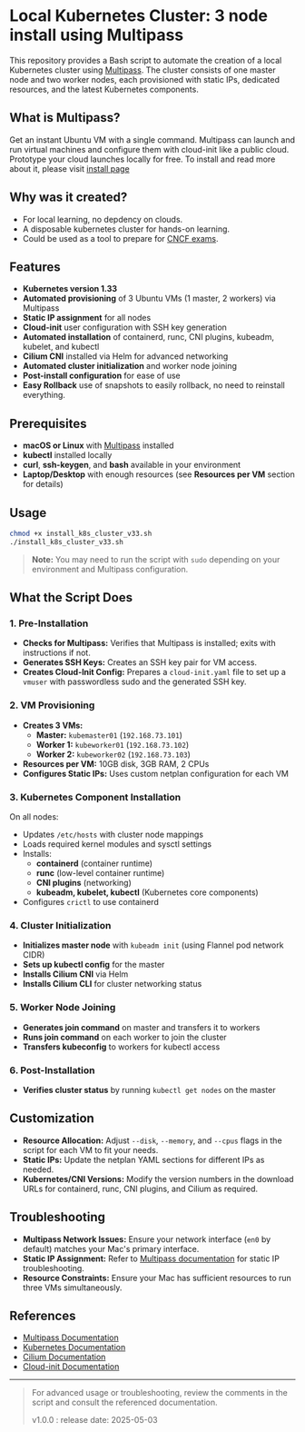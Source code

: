 # Local Kubernetes Cluster: 3 node install using Multipass

This repository provides a Bash script to automate the creation of a local Kubernetes cluster using [Multipass](https://multipass.run/). The cluster consists of one master node and two worker nodes, each provisioned with static IPs, dedicated resources, and the latest Kubernetes components.

## What is Multipass?
Get an instant Ubuntu VM with a single command. Multipass can launch and run virtual machines and configure them with cloud-init like a public cloud. Prototype your cloud launches locally for free. To install and read more about it, please visit [install page](https://canonical.com/multipass/install)

## Why was it created?
- For local learning, no depdency on clouds.
- A disposable kubernetes cluster for hands-on learning.
- Could be used as a tool to prepare for [CNCF exams](https://www.cncf.io/training/).

## Features

- **Kubernetes version 1.33**
- **Automated provisioning** of 3 Ubuntu VMs (1 master, 2 workers) via Multipass
- **Static IP assignment** for all nodes
- **Cloud-init** user configuration with SSH key generation
- **Automated installation** of containerd, runc, CNI plugins, kubeadm, kubelet, and kubectl
- **Cilium CNI** installed via Helm for advanced networking
- **Automated cluster initialization** and worker node joining
- **Post-install configuration** for ease of use
- **Easy Rollback** use of snapshots to easily rollback, no need to reinstall everything. 

## Prerequisites

- **macOS or Linux** with [Multipass](https://multipass.run/install) installed
- **kubectl** installed locally
- **curl**, **ssh-keygen**, and **bash** available in your environment
- **Laptop/Desktop** with enough resources (see **Resources per VM** section for details)

## Usage

```bash
chmod +x install_k8s_cluster_v33.sh
./install_k8s_cluster_v33.sh
```

> **Note:** You may need to run the script with `sudo` depending on your environment and Multipass configuration.

## What the Script Does

### 1. Pre-Installation

- **Checks for Multipass:** Verifies that Multipass is installed; exits with instructions if not.
- **Generates SSH Keys:** Creates an SSH key pair for VM access.
- **Creates Cloud-Init Config:** Prepares a `cloud-init.yaml` file to set up a `vmuser` with passwordless sudo and the generated SSH key.

### 2. VM Provisioning

- **Creates 3 VMs:**
  - **Master:** `kubemaster01` (`192.168.73.101`)
  - **Worker 1:** `kubeworker01` (`192.168.73.102`)
  - **Worker 2:** `kubeworker02` (`192.168.73.103`)
- **Resources per VM:** 10GB disk, 3GB RAM, 2 CPUs
- **Configures Static IPs:** Uses custom netplan configuration for each VM

### 3. Kubernetes Component Installation

On all nodes:
- Updates `/etc/hosts` with cluster node mappings
- Loads required kernel modules and sysctl settings
- Installs:
  - **containerd** (container runtime)
  - **runc** (low-level container runtime)
  - **CNI plugins** (networking)
  - **kubeadm, kubelet, kubectl** (Kubernetes core components)
- Configures `crictl` to use containerd

### 4. Cluster Initialization

- **Initializes master node** with `kubeadm init` (using Flannel pod network CIDR)
- **Sets up kubectl config** for the master
- **Installs Cilium CNI** via Helm
- **Installs Cilium CLI** for cluster networking status

### 5. Worker Node Joining

- **Generates join command** on master and transfers it to workers
- **Runs join command** on each worker to join the cluster
- **Transfers kubeconfig** to workers for kubectl access

### 6. Post-Installation

- **Verifies cluster status** by running `kubectl get nodes` on the master

## Customization

- **Resource Allocation:** Adjust `--disk`, `--memory`, and `--cpus` flags in the script for each VM to fit your needs.
- **Static IPs:** Update the netplan YAML sections for different IPs as needed.
- **Kubernetes/CNI Versions:** Modify the version numbers in the download URLs for containerd, runc, CNI plugins, and Cilium as required.

## Troubleshooting

- **Multipass Network Issues:** Ensure your network interface (`en0` by default) matches your Mac's primary interface.
- **Static IP Assignment:** Refer to [Multipass documentation](https://github.com/canonical/multipass/blob/main/docs/how-to-guides/manage-instances/configure-static-ips.md) for static IP troubleshooting.
- **Resource Constraints:** Ensure your Mac has sufficient resources to run three VMs simultaneously.

## References

- [Multipass Documentation](https://multipass.run/docs)
- [Kubernetes Documentation](https://kubernetes.io/docs/)
- [Cilium Documentation](https://docs.cilium.io/en/stable/)
- [Cloud-init Documentation](https://cloudinit.readthedocs.io/en/latest/topics/examples.html)

---

> For advanced usage or troubleshooting, review the comments in the script and consult the referenced documentation.
>
> v1.0.0 : release date: 2025-05-03